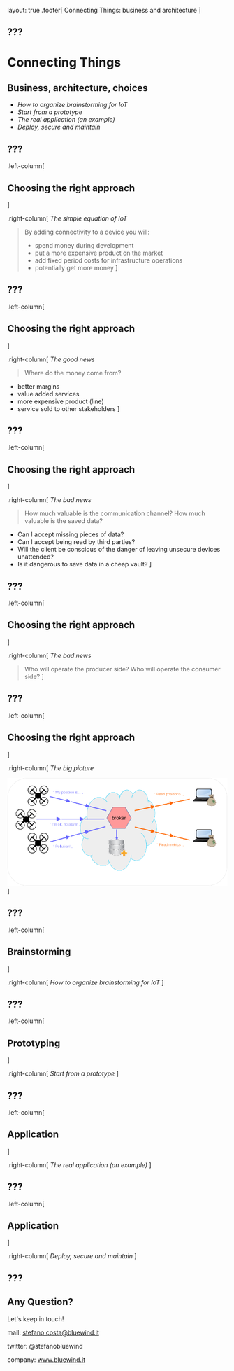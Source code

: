 layout: true
.footer[
Connecting Things: business and architecture
]


???
---


# Connecting Things

## Business, architecture, choices

- *How to organize brainstorming for IoT*
- *Start from a prototype*
- *The real application (an example)*
- *Deploy, secure and maintain*

???
---

.left-column[
## Choosing the right approach
]


.right-column[
*The simple equation of IoT*

> By adding connectivity to a device you will:
>- spend money during development
>- put a more expensive product on the market
>- add fixed period costs for infrastructure operations
>- potentially get more money
]

  
???
---


.left-column[
## Choosing the right approach
]


.right-column[
*The good news*

> Where do the money come from?

- better margins
- value added services
- more expensive product (line)
- service sold to other stakeholders
]


???
---


.left-column[
## Choosing the right approach
]

.right-column[
*The bad news*

> How much valuable is the communication channel? How much valuable is the saved data?

- Can I accept missing pieces of data?
- Can I accept being read by third parties?
- Will the client be conscious of the danger of leaving unsecure devices unattended?
- Is it dangerous to save data in a cheap vault?
]


???
---


.left-column[
## Choosing the right approach
]

.right-column[
*The bad news*

> Who will operate the producer side? Who will operate the consumer side?
]


???
---


.left-column[
## Choosing the right approach
]

.right-column[
*The big picture*

![:scale 600px](assets/bm001.png)
]


???
---


.left-column[
## Brainstorming
]

.right-column[
*How to organize brainstorming for IoT*
]


???
---


.left-column[
## Prototyping
]

.right-column[
*Start from a prototype*
]


???
---


.left-column[
## Application
]

.right-column[
*The real application (an example)*
]

???
---


.left-column[
## Application
]

.right-column[
*Deploy, secure and maintain*
]

???
---


## Any Question?

Let's keep in touch!

mail: stefano.costa@bluewind.it

twitter: @stefanobluewind

company: www.bluewind.it
